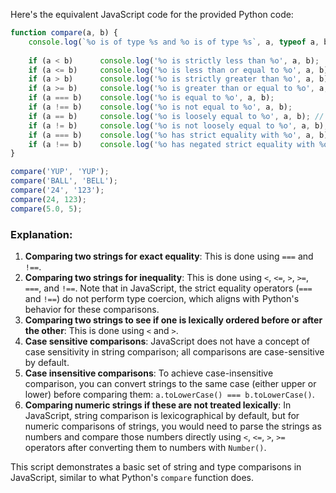  Here's the equivalent JavaScript code for the provided Python code:

```javascript
function compare(a, b) {
    console.log(`%o is of type %s and %o is of type %s`, a, typeof a, b, typeof b);
    
    if (a < b)      console.log('%o is strictly less than %o', a, b);
    if (a <= b)     console.log('%o is less than or equal to %o', a, b);
    if (a > b)      console.log('%o is strictly greater than %o', a, b);
    if (a >= b)     console.log('%o is greater than or equal to %o', a, b);
    if (a === b)    console.log('%o is equal to %o', a, b);
    if (a !== b)    console.log('%o is not equal to %o', a, b);
    if (a == b)     console.log('%o is loosely equal to %o', a, b); // In JavaScript, '==' performs type coercion for comparison
    if (a != b)     console.log('%o is not loosely equal to %o', a, b); // In JavaScript, '!=' performs type coercion for comparison
    if (a === b)    console.log('%o has strict equality with %o', a, b);
    if (a !== b)    console.log('%o has negated strict equality with %o', a, b);
}

compare('YUP', 'YUP');
compare('BALL', 'BELL');
compare('24', '123');
compare(24, 123);
compare(5.0, 5);
```

### Explanation:
1. **Comparing two strings for exact equality**: This is done using `===` and `!==`.
2. **Comparing two strings for inequality**: This is done using `<`, `<=`, `>`, `>=`, `===`, and `!==`. Note that in JavaScript, the strict equality operators (`===` and `!==`) do not perform type coercion, which aligns with Python's behavior for these comparisons.
3. **Comparing two strings to see if one is lexically ordered before or after the other**: This is done using `<` and `>`.
4. **Case sensitive comparisons**: JavaScript does not have a concept of case sensitivity in string comparison; all comparisons are case-sensitive by default.
5. **Case insensitive comparisons**: To achieve case-insensitive comparison, you can convert strings to the same case (either upper or lower) before comparing them: `a.toLowerCase() === b.toLowerCase()`.
6. **Comparing numeric strings if these are not treated lexically**: In JavaScript, string comparison is lexicographical by default, but for numeric comparisons of strings, you would need to parse the strings as numbers and compare those numbers directly using `<`, `<=`, `>`, `>=` operators after converting them to numbers with `Number()`.

This script demonstrates a basic set of string and type comparisons in JavaScript, similar to what Python's `compare` function does.
